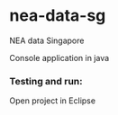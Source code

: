 # nea-data-sg
NEA data Singapore

Console application in java

### Testing and run:
Open project in Eclipse